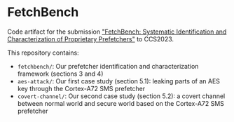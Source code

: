 # FetchBench

Code artifact for the submission ["FetchBench: Systematic Identification and Characterization of Proprietary Prefetchers"](https://publications.cispa.saarland/3991/1/ccs23-fetchbench.pdf) to CCS2023.

This repository contains:

- `fetchbench/`: Our prefetcher identification and characterization framework (sections 3 and 4)
- `aes-attack/`:  Our first case study (section 5.1): leaking parts of an AES key through the Cortex-A72 SMS prefetcher
- `covert-channel/`: Our second case study (section 5.2): a covert channel between normal world and secure world based on the Cortex-A72 SMS prefetcher
